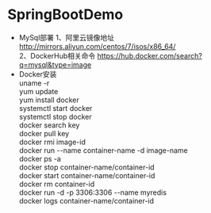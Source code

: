 # SpringBootDemo
* MySql部署
1、阿里云镜像地址 http://mirrors.aliyun.com/centos/7/isos/x86_64/  
2、DockerHub相关命令 https://hub.docker.com/search?q=mysql&type=image  
* Docker安装  
uname -r  
yum update  
yum install docker  
systemctl start docker  
systemctl stop docker  
docker search key  
docker pull key  
docker rmi image-id  
docker run --name container-name -d image-name   
docker ps -a  
docker stop container-name/container-id  
docker start container-name/container-id  
docker rm container-id  
docker run -d -p 3306:3306 --name myredis  
docker logs container-name/container-id  
